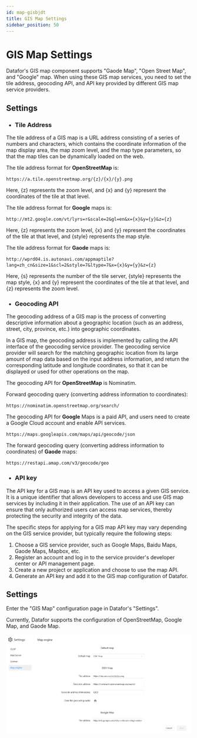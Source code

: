 ```yaml
---
id: map-gisbjdt
title: GIS Map Settings
sidebar_position: 50
---
```

# GIS Map Settings

Datafor's GIS map component supports "Gaode Map", "Open Street Map", and "Google" map. When using these GIS map services, you need to set the tile address, geocoding API, and API key provided by different GIS map service providers.

## Settings

- ### Tile Address

The tile address of a GIS map is a URL address consisting of a series of numbers and characters, which contains the coordinate information of the map display area, the map zoom level, and the map type parameters, so that the map tiles can be dynamically loaded on the web.

The tile address format for **OpenStreetMap** is:

```
https://a.tile.openstreetmap.org/{z}/{x}/{y}.png
```

Here, {z} represents the zoom level, and {x} and {y} represent the coordinates of the tile at that level.

The tile address format for **Google** maps is:

```
http://mt2.google.com/vt/lyrs=r&scale=2&gl=en&x={x}&y={y}&z={z}
```

Here, {z} represents the zoom level, {x} and {y} represent the coordinates of the tile at that level, and {style} represents the map style.

The tile address format for **Gaode** maps is:

```
http://wprd04.is.autonavi.com/appmaptile?lang=zh_cn&size=1&scl=2&style=7&ltype=7&x={x}&y={y}&z={z}
```

Here, {s} represents the number of the tile server, {style} represents the map style, {x} and {y} represent the coordinates of the tile at that level, and {z} represents the zoom level.

- ### Geocoding API

The geocoding address of a GIS map is the process of converting descriptive information about a geographic location (such as an address, street, city, province, etc.) into geographic coordinates.

In a GIS map, the geocoding address is implemented by calling the API interface of the geocoding service provider. The geocoding service provider will search for the matching geographic location from its large amount of map data based on the input address information, and return the corresponding latitude and longitude coordinates, so that it can be displayed or used for other operations on the map.

The geocoding API for **OpenStreetMap** is Nominatim.

Forward geocoding query (converting address information to coordinates):

```
https://nominatim.openstreetmap.org/search/
```

The geocoding API for **Google** Maps is a paid API, and users need to create a Google Cloud account and enable API services.

```
https://maps.googleapis.com/maps/api/geocode/json
```

The forward geocoding query (converting address information to coordinates) of **Gaode** maps:

```
https://restapi.amap.com/v3/geocode/geo
```

- ### API key

The API key for a GIS map is an API key used to access a given GIS service. It is a unique identifier that allows developers to access and use GIS map services by including it in their application. The use of an API key can ensure that only authorized users can access map services, thereby protecting the security and integrity of the data.

The specific steps for applying for a GIS map API key may vary depending on the GIS service provider, but typically require the following steps:

1. Choose a GIS service provider, such as Google Maps, Baidu Maps, Gaode Maps, Mapbox, etc.
2. Register an account and log in to the service provider's developer center or API management page.
3. Create a new project or application and choose to use the map API.
4. Generate an API key and add it to the GIS map configuration of Datafor.

## Settings

Enter the "GIS Map" configuration page in Datafor's "Settings".

Currently, Datafor supports the configuration of OpenStreetMap, Google Map, and Gaode Map.

![1681888717961](../../../../../../static/img/en/datafor/visualizer/1681888717961.png)

<!--Datafor's server will cache the geocoding (geographic coordinate information) queried by the page, and you can also clear the cached geographic coordinate information by clicking the "Clear Geocoding Cache" button in the settings interface.-->
